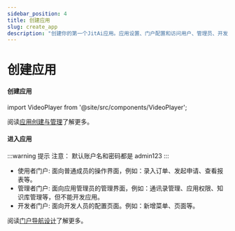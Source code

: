 ```yaml
---
sidebar_position: 4
title: 创建应用
slug: create_app
description: "创建你的第一个JitAi应用。应用设置、门户配置和访问用户、管理员、开发者界面的分步指南。"
---
```

# 创建应用

#### 创建应用

import VideoPlayer from '@site/src/components/VideoPlayer';

<VideoPlayer relatePath="/docs/tutorial/create_app.mp4" />

阅读[应用创建与管理](../devguide/creating-and-publishing-applications/creating-and-deploying-applications)了解更多。

#### 进入应用

<VideoPlayer relatePath="/docs/tutorial/visit_app.mp4" />

:::warning 提示
注意： 默认账户名和密码都是 admin123
:::
* 使用者门户: 面向普通成员的操作界面，例如：录入订单、发起申请、查看报表等。
* 管理者门户: 面向应用管理员的管理界面，例如：通讯录管理、应用权限、知识库管理等，但不能开发应用。
* 开发者门户: 面向开发人员的配置页面。例如：新增菜单、页面等。

阅读[门户导航设计](../devguide/shell-and-page/portal-navigation-design)了解更多。